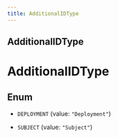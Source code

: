 ```yaml
---
title: AdditionalIDType
---
```

## AdditionalIDType


# AdditionalIDType

## Enum


* `DEPLOYMENT` (value: `"Deployment"`)

* `SUBJECT` (value: `"Subject"`)



